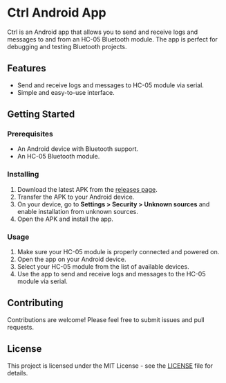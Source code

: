 # Ctrl Android App

Ctrl is an Android app that allows you to send and receive logs and messages to and from an HC-05 Bluetooth module. The app is perfect for debugging and testing Bluetooth projects.

## Features

- Send and receive logs and messages to HC-05 module via serial.
- Simple and easy-to-use interface.

## Getting Started

### Prerequisites

- An Android device with Bluetooth support.
- An HC-05 Bluetooth module.

### Installing

1. Download the latest APK from the [releases page](https://github.com/jeromecabugwason/ctrl-android/releases).
2. Transfer the APK to your Android device.
3. On your device, go to **Settings > Security > Unknown sources** and enable installation from unknown sources.
4. Open the APK and install the app.

### Usage

1. Make sure your HC-05 module is properly connected and powered on.
2. Open the app on your Android device.
3. Select your HC-05 module from the list of available devices.
4. Use the app to send and receive logs and messages to the HC-05 module via serial.

## Contributing

Contributions are welcome! Please feel free to submit issues and pull requests.

## License

This project is licensed under the MIT License - see the [LICENSE](LICENSE) file for details.
